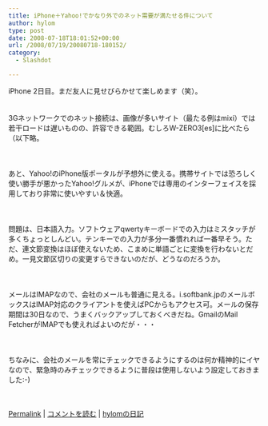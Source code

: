 ```yaml
---
title: iPhone＋Yahoo!でかなり外でのネット需要が満たせる件について
author: hylom
type: post
date: 2008-07-18T18:01:52+00:00
url: /2008/07/19/20080718-180152/
category:
  - Slashdot

---
```

iPhone 2日目。まだ友人に見せびらかせて楽しめます（笑）。  
</br>   
3Gネットワークでのネット接続は、画像が多いサイト（最たる例はmixi）では若干ロードは遅いものの、許容できる範囲。むしろW-ZERO3[es]に比べたら（以下略。</br>  
</br>   
あと、Yahoo!のiPhone版ポータルが予想外に使える。携帯サイトでは恐ろしく使い勝手が悪かったYahoo!グルメが、iPhoneでは専用のインターフェイスを採用しており非常に使いやすい＆快適。</br>  
</br>   
問題は、日本語入力。ソフトウェアqwertyキーボードでの入力はミスタッチが多くちょっとしんどい。テンキーでの入力が多分一番慣れれば一番早そう。ただ、連文節変換はほぼ使えないため、こまめに単語ごとに変換を行わないとだめ。一見文節区切りの変更すらできないのだが、どうなのだろうか。</br>  
</br>   
メールはIMAPなので、会社のメールも普通に見える。i.softbank.jpのメールボックスはIMAP対応のクライアントを使えばPCからもアクセス可。メールの保存期間は30日なので、うまくバックアップしておくべきだね。GmailのMail FetcherがIMAPでも使えればよいのだが・・・</br>  
</br>   
ちなみに、会社のメールを常にチェックできるようにするのは何か精神的にイヤなので、緊急時のみチェックできるように普段は使用しないよう設定しておきました:-)</br>  
</br> 

   [Permalink][1] |    [コメントを読む][2] |    [hylomの日記][3] 

</br>

 [1]: http://slashdot.jp/~hylom/journal/446502
 [2]: http://slashdot.jp/~hylom/journal/446502#acomments
 [3]: http://slashdot.jp/~hylom/journal/
